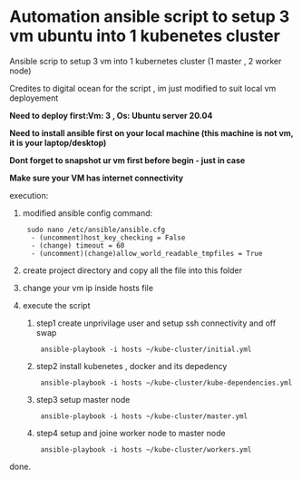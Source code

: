 # Automation ansible script to setup 3 vm ubuntu into 1 kubenetes cluster
Ansible scrip to setup 3 vm into 1 kubernetes cluster (1 master , 2 worker node) 

Credites to digital ocean for the script , im just modified to suit local vm deployement

**Need to deploy first:Vm: 3 , Os: Ubuntu server 20.04**

**Need to install ansible first on your local machine (this machine is not vm, it is your laptop/desktop)**

**Dont forget to snapshot ur vm first before begin - just in case**

**Make sure your VM has internet connectivity**

execution:
1. modified ansible config
   command:
    ```
     sudo nano /etc/ansible/ansible.cfg
      - (uncomment)host_key_checking = False
      - (change) timeout = 60
      - (uncomment)(change)allow_world_readable_tmpfiles = True
    ```
2. create project directory and copy all the file into this folder 

3. change your vm ip inside hosts file 

4. execute the script 
  
   1. step1 create unprivilage user and setup ssh connectivity and off swap  
      ```
       ansible-playbook -i hosts ~/kube-cluster/initial.yml
      ```
  
   2. step2 install kubenetes , docker and its depedency 
      ```
       ansible-playbook -i hosts ~/kube-cluster/kube-dependencies.yml
      ```
  
   3. step3 setup master node
      ```
       ansible-playbook -i hosts ~/kube-cluster/master.yml
      ```
  
   4. step4 setup and joine worker node to master node
      ```
       ansible-playbook -i hosts ~/kube-cluster/workers.yml
      ```
  
  
 done.
  



